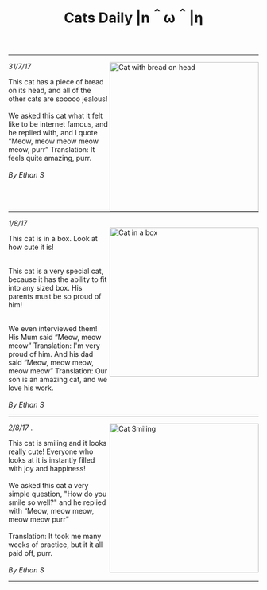 <!DOCTYPE html>
<html>
<!--LINK TO CSS-->
	<link rel="stylesheet" type="text/css" href="stylesheet.css">
<!--HTML Starts-->
<header>
    <h1>Cats Daily |n＾ω＾|η</h1>
</header>
    <body>
    <hr noshade="100" size="5" color="#2f4f4f" width="100%">
    <i>31/7/17</i>
    <img src="https://upload.wikimedia.org/wikipedia/commons/9/97/Breaded_Cat.jpg" width="300" height="300" align="right" alt="Cat with bread on head">
<p>
This cat has a piece of bread on its head, and all of the other cats are sooooo jealous!<br><br>
We asked this cat what it felt like to be internet famous, and he replied with, and I quote 
    <q>Meow, meow meow meow meow, purr</q>
    Translation: It feels quite amazing, purr.<br><br>
    <i>By Ethan S</i></p>
    <hr noshade="100" size="5" color="#2f4f4f" width="100%">
    <i>1/8/17</i>
    <br>
    <img
    src="http://www.redbarninc.com/blog/wp-content/uploads/2015/02/little-kitty-in-a-little-box.jpg" width="300" align="right" alt="Cat in a box">
<p>
This cat is in a box. Look at how cute it is!<br><br>

This cat is a very special cat, because it has the ability to fit into any sized box. His parents must be so proud of him!<br><br>

We even interviewed them! His Mum said 
<q>Meow, meow meow</q> 
Translation: I'm very proud of him. And his dad said
<q>Meow, meow meow, meow meow</q> 
Translation: Our son is an amazing cat, and we love his work.
<br><br>
<i>By Ethan S</i>
</p>
<hr noshade="100" size="5" color="#2f4f4f" width="100%">
<i>2/8/17</i>
<img src="http://kittentoob.com/wp-content/uploads/2013/04/Smiling_Cats_3.jpg" width="300" align="right" alt="Cat Smiling">.
<br>
<p>This cat is smiling and it looks really cute! Everyone who looks at it is instantly filled with joy and happiness!
<br> <br>
We asked this cat a very simple question, "How do you smile so well?" and he replied with 
<q>Meow, meow meow, meow meow purr</q> 
<br><br>
Translation: It took me many weeks of practice, but it it all paid off, purr.
<br><br>
<i>By Ethan S</i>
<hr noshade="100" size="5" color="#2f4f4f" width="100%">
</body>
</html>
